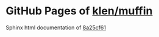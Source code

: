 GitHub Pages of [klen/muffin](https://github.com/klen/muffin.git)
===
Sphinx html documentation of [8a25cf61](https://github.com/klen/muffin/tree/8a25cf613b03b7f6c722555f56d1d1c89e86cba3)
